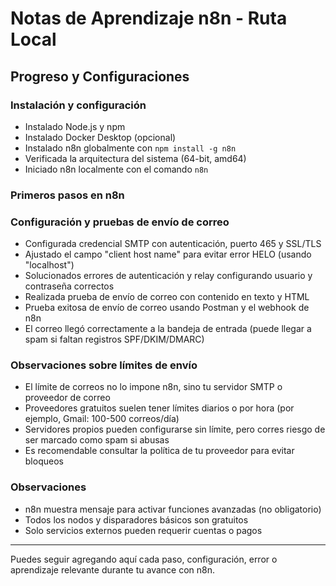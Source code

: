 # Notas de Aprendizaje n8n - Ruta Local

## Progreso y Configuraciones

### Instalación y configuración
- Instalado Node.js y npm
- Instalado Docker Desktop (opcional)
- Instalado n8n globalmente con `npm install -g n8n`
- Verificada la arquitectura del sistema (64-bit, amd64)
- Iniciado n8n localmente con el comando `n8n`

### Primeros pasos en n8n

### Configuración y pruebas de envío de correo
- Configurada credencial SMTP con autenticación, puerto 465 y SSL/TLS
- Ajustado el campo "client host name" para evitar error HELO (usando "localhost")
- Solucionados errores de autenticación y relay configurando usuario y contraseña correctos
- Realizada prueba de envío de correo con contenido en texto y HTML
- Prueba exitosa de envío de correo usando Postman y el webhook de n8n
- El correo llegó correctamente a la bandeja de entrada (puede llegar a spam si faltan registros SPF/DKIM/DMARC)

### Observaciones sobre límites de envío
- El límite de correos no lo impone n8n, sino tu servidor SMTP o proveedor de correo
- Proveedores gratuitos suelen tener límites diarios o por hora (por ejemplo, Gmail: 100-500 correos/día)
- Servidores propios pueden configurarse sin límite, pero corres riesgo de ser marcado como spam si abusas
- Es recomendable consultar la política de tu proveedor para evitar bloqueos

### Observaciones
- n8n muestra mensaje para activar funciones avanzadas (no obligatorio)
- Todos los nodos y disparadores básicos son gratuitos
- Solo servicios externos pueden requerir cuentas o pagos

---
Puedes seguir agregando aquí cada paso, configuración, error o aprendizaje relevante durante tu avance con n8n.
